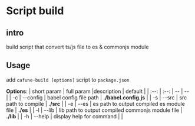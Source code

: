 # Script build

## intro
build script that convert ts/js file to es & commonjs module
## Usage

add  `cafune-build [options]` script to `package.json`

**Options**:
| short param | full param |description | default |
| :--: | :--: | -- | -- |
| -c | --config <type> | babel config file path | **./babel.config.js** |
| -s | --src <type> | src path to compile |  **./src** |
| -e | --es <type> | es path to output compiled es module file | **./es** |
| -l | --lib <type> | lib path to output compiled commonjs module file |  **./lib** |
| -h | --help | display help for command |  |
